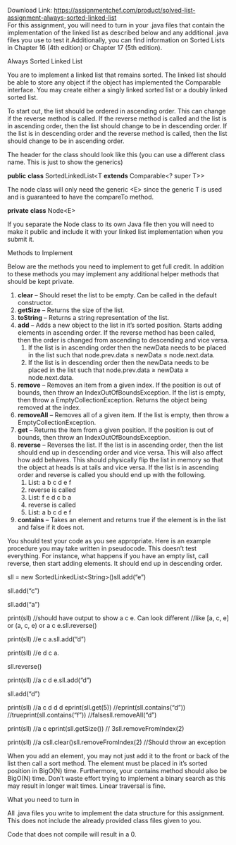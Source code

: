 Download Link: https://assignmentchef.com/product/solved-list-assignment-always-sorted-linked-list
<br>
For this assignment, you will need to turn in your .java files that contain the implementation of the linked list as described below and any additional .java files you use to test it.Additionally, you can find information on Sorted Lists in Chapter 16 (4th edition) or Chapter 17 (5th edition).

Always Sorted Linked List

You are to implement a linked list that remains sorted. The linked list should be able to store any object if the object has implemented the Comparable interface. You may create either a singly linked sorted list or a doubly linked sorted list.

To start out, the list should be ordered in ascending order. This can change if the reverse method is called. If the reverse method is called and the list is in ascending order, then the list should change to be in descending order. If the list is in descending order and the reverse method is called, then the list should change to be in ascending order.

The header for the class should look like this (you can use a different class name. This is just to show the generics)

<strong>public</strong> <strong>class</strong> SortedLinkedList&lt;T <strong>extends</strong> Comparable&lt;? super T&gt;&gt;

The node class will only need the generic &lt;E&gt; since the generic T is used and is guaranteed to have the compareTo method.

<strong>private</strong> <strong>class</strong> Node&lt;E&gt;

If you separate the Node class to its own Java file then you will need to make it public and include it with your linked list implementation when you submit it.

Methods to Implement

Below are the methods you need to implement to get full credit. In addition to these methods you may implement any additional helper methods that should be kept private.

<ol>

 <li><strong>clear</strong> – Should reset the list to be empty. Can be called in the default constructor.</li>

 <li><strong>getSize</strong> – Returns the size of the list.</li>

 <li><strong>toString</strong> – Returns a string representation of the list.</li>

 <li><strong>add</strong> – Adds a new object to the list in it’s sorted position. Starts adding elements in ascending order. If the reverse method has been called, then the order is changed from ascending to descending and vice versa.

  <ol>

   <li>If the list is in ascending order then the newData needs to be placed in the list such that node.prev.data ≤ newData ≤ node.next.data.</li>

   <li>If the list is in descending order then the newData needs to be placed in the list such that node.prev.data ≥ newData ≥ node.next.data.</li>

  </ol></li>

 <li><strong>remove</strong> – Removes an item from a given index. If the position is out of bounds, then throw an IndexOutOfBoundsException. If the list is empty, then throw a EmptyCollectionException. Returns the object being removed at the index.</li>

 <li><strong>removeAll</strong> – Removes all of a given item. If the list is empty, then throw a EmptyCollectionException.</li>

 <li><strong>get</strong> – Returns the item from a given position. If the position is out of bounds, then throw an IndexOutOfBoundsException.</li>

 <li><strong>reverse</strong> – Reverses the list. If the list is in ascending order, then the list should end up in descending order and vice versa. This will also affect how add behaves. This should physically flip the list in memory so that the object at heads is at tails and vice versa. If the list is in ascending order and reverse is called you should end up with the following.

  <ol>

   <li>List: a b c d e f</li>

   <li>reverse is called</li>

   <li>List: f e d c b a</li>

   <li>reverse is called</li>

   <li>List: a b c d e f</li>

  </ol></li>

 <li><strong>contains</strong> – Takes an element and returns true if the element is in the list and false if it does not.</li>

</ol>

You should test your code as you see appropriate. Here is an example procedure you may take written in pseudocode. This doesn’t test everything. For instance, what happens if you have an empty list, call reverse, then start adding elements. It should end up in descending order.

sll = new SortedLinkedList&lt;String&gt;()sll.add(“e”)

sll.add(“c”)

sll.add(“a”)

print(sll) //should have output to show a c e. Can look different //like [a, c, e] or (a, c, e) or a c e.sll.reverse()

print(sll) //e c a.sll.add(“d”)

print(sll) //e d c a.

sll.reverse()

print(sll) //a c d e.sll.add(“d”)

sll.add(“d”)

print(sll) //a c d d d eprint(sll.get(5)) //eprint(sll.contains(“d”)) //trueprint(sll.contains(“f”)) //falsesll.removeAll(“d”)

print(sll) //a c eprint(sll.getSize()) // 3sll.removeFromIndex(2)

print(sll) //a csll.clear()sll.removeFromIndex(2) //Should throw an exception

When you add an element, you may not just add it to the front or back of the list then call a sort method. The element must be placed in it’s sorted position in BigO(N) time. Furthermore, your contains method should also be BigO(N) time. Don’t waste effort trying to implement a binary search as this may result in longer wait times. Linear traversal is fine.

What you need to turn in

All .java files you write to implement the data structure for this assignment. This does not include the already provided class files given to you.

Code that does not compile will result in a 0.